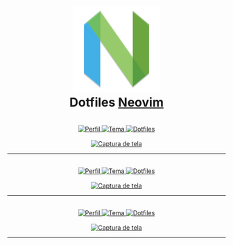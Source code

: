 <h1 align="center">
    <br><img src="../src/neovim-icon.png" alt="Neovim Icon" width="200"><br>
    Dotfiles <a href="https://github.com/neovim/neovim">Neovim</a>
</h1>

<br>

<div align="center">
    <a href="https://github.com/gabrielcaussi">
        <img src="https://img.shields.io/badge/usuário-gabrielcaussi-%2322252f?style=for-the-badge" alt="Perfil"/>
    </a>
    <a href="https://github.com/morhetz/gruvbox">
        <img src="https://img.shields.io/badge/tema-gruvbox-%2322252f?style=for-the-badge" alt="Tema"/>
    </a>
    <a href="https://github.com/gabrielcaussi/.dotfiles/blob/main/.config/nvim/init.vim">
        <img src="https://img.shields.io/badge/dotfiles-%2322252f?style=for-the-badge" alt="Dotfiles"/>
    </a>
</div>

<br>

<div align="center">
    <a href="https://github.com/gabrielcaussi/.dotfiles/blob/main/.config/nvim/init.vim">
        <img src="https://raw.githubusercontent.com/gabrielcaussi/.dotfiles/main/screenshots/nvim-gabrielcaussi.png" alt="Captura de tela"/>
    </a>
    <br>
</div>

---

<br>

<div align="center">
    <a href="https://github.com/vinibispo">
        <img src="https://img.shields.io/badge/usuário-vinibispo-%2322252f?style=for-the-badge" alt="Perfil"/>
    </a>
    <a href="https://github.com/morhetz/gruvbox">
        <img src="https://img.shields.io/badge/tema-gruvbox-%2322252f?style=for-the-badge" alt="Tema"/>
    </a>
    <a href="https://github.com/vinibispo/dotfiles/tree/master/nvim">
        <img src="https://img.shields.io/badge/dotfiles-%2322252f?style=for-the-badge" alt="Dotfiles"/>
    </a>
</div>

<br>

<div align="center">
    <a href="https://github.com/vinibispo/dotfiles/tree/master/nvim">
        <img src="https://user-images.githubusercontent.com/48097622/123264098-12491e80-d4d0-11eb-94ea-f7e6074ceb20.png" alt="Captura de tela"/>
    </a>
    <br>
</div>

---

<br>

<div align="center">
    <a href="https://github.com/vibraniumdev">
        <img src="https://img.shields.io/badge/usuário-vibraniumdev-%2322252f?style=for-the-badge" alt="Perfil"/>
    </a>
    <a href="https://github.com/vibraniumdev/dotfiles/tree/main/nvim-config">
        <img src="https://img.shields.io/badge/tema-pywal-%2322252f?style=for-the-badge" alt="Tema"/>
    </a>
    <a href="https://github.com/vibraniumdev/dotfiles#dotfiles">
        <img src="https://img.shields.io/badge/dotfiles-%2322252f?style=for-the-badge" alt="Dotfiles"/>
    </a>
</div>
<br>

<div align="center">
    <a href="https://github.com/vibraniumdev/dotfiles">
        <img src="https://raw.githubusercontent.com/vibraniumdev/dotfiles/main/media/nvim.png" alt="Captura de tela"/>
    </a>
    <br>
</div>

---

